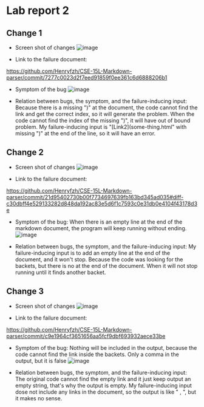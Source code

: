 # Lab report 2

## Change 1
- Screen shot of changes
![image](https://user-images.githubusercontent.com/59184714/164493416-a0d0d688-022a-4241-b90c-9e960c63e463.png)


- Link to the failure document:

https://github.com/Henryfzh/CSE-15L-Markdown-parser/commit/7277c0023d2f7eed91859f0ee361c6d6888206b1

- Symptom of the bug
![image](https://user-images.githubusercontent.com/59184714/164497409-11f6edae-c9df-4089-b440-dfd18cc6b841.png)

- Relation between bugs, the symptom, and the failure-inducing input:
Because there is a missing ")" at the document, the code cannot find the link and get the correct index, so it will generate the problem. When the code cannot find the index of the missing ")", it will have out of bound problem. My failure-inducing input is "[Link2](some-thing.html" with missing ")" at the end of the line, so it will have an error.

## Change 2
- Screen shot of changes
![image](https://user-images.githubusercontent.com/59184714/164566551-433e03bd-8447-4f4c-bb67-eb32803528f1.png)

- Link to the failure document:

https://github.com/Henryfzh/CSE-15L-Markdown-parser/commit/21d95402730b00f7734697639fb163bd345ad035#diff-c30dbff4e529133282d848da192ac83e5d6f1c7593c0e31db0e4104f43178d3e
- Symptom of the bug:
When there is an empty line at the end of the markdown document, the program will keep running without ending. 
![image](https://user-images.githubusercontent.com/59184714/164566955-b38c2063-1cef-4f6c-8200-12e3dec8d520.png)

- Relation between bugs, the symptom, and the failure-inducing input:
My failure-inducing input is to add an empty line at the end of the document, and it won't stop. Because the code was looking for the backets, but there is no at the end of the document. When it will not stop running until it finds another backet.

## Change 3
- Screen shot of changes
![image](https://user-images.githubusercontent.com/59184714/164507658-f7ac39d3-43f3-4fa2-a2cd-029dab922804.png)

- Link to the failure document:

https://github.com/Henryfzh/CSE-15L-Markdown-parser/commit/c9e1964cf3651656aa5fcf9dbf693932aece33be

- Symptom of the bug:
Nothing will be included in the output, because the code cannot find the link inside the backets. Only a comma in the output, but it is false
![image](https://user-images.githubusercontent.com/59184714/164509063-3f3214b4-1c9a-4d39-91d1-5243de8c66fe.png)


- Relation between bugs, the symptom, and the failure-inducing input:
The original code cannot find the empty link and it just keep output an empty string, that's why the output is empty. My failure-inducing input dose not include any links in the document, so the output is like " , ", but it makes no sense.
